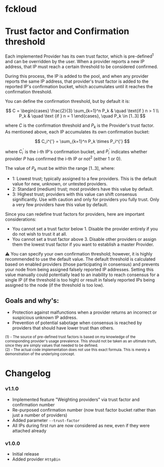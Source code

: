# fckloud

# Trust factor and Confirmation threshold

Each implemented Provider has its own trust factor, 
which is pre-defined<sup>1</sup> and can be overridden by the user. 
When a provider reports a new IP address, 
that IP must reach a certain threshold to be considered confirmed.

During this process, the IP is added to the pool, 
and when any provider reports the same IP address, 
that provider's trust factor is added to the reported IP's confirmation bucket, 
which accumulates until it reaches the confirmation threshold.

You can define the confirmation threshold, but by default it is:

$$
  C = \begin{cases}
    \frac{2}{3} \sum_{k=1}^n P_k & \quad \text{if } n > 1 \\
    P_k & \quad \text {if } n = 1
  \end{cases}, \quad
  P_k \in [1..3]
$$

where $C$ is the confirmation threshold and $P_k$ is the Provider's trust factor. 
As mentioned above, each IP accumulates its own confirmation bucket:

$$
  C_i^{'} = \sum_{k=1}^n P_k \times P_i^{'}
$$

where $C_i^{'}$ is the i-th IP's confirmation bucket, 
and $P_i^{'}$ indicates whether provider $P$ has confirmed the i-th IP or not<sup>2</sup> (either 1 or 0).

The value of $P_k$ must be within the range $[1..3]$, where:
- $1$: Lowest trust; typically assigned to a few providers. 
  This is the default value for new, unknown, or untested providers.
- $2$: Standard (medium) trust; most providers have this value by default.
- $3$: Highest trust; providers with this value can shift consensus significantly. 
  Use with caution and only for providers you fully trust. 
  Only a very few providers have this value by default.

Since you can redefine trust factors for providers, here are important considerations:

- You cannot set a trust factor below 1. 
  Disable the provider entirely if you do not wish to trust it at all.
- You cannot set a trust factor above 3. 
  Disable other providers or assign them the lowest trust factor if you want to establish a master Provider.

:warning: You can specify your own confirmation threshold; 
however, it is highly recommended to use the default value. 
The default threshold is calculated based on enabled providers 
(those participating in consensus) 
and prevents your node from being assigned falsely reported IP addresses. 
Setting this value manually could potentially lead to 
an inability to reach consensus for a single IP (if the threshold is too high) 
or result in falsely reported IPs being assigned to the node (if the threshold is too low).

## Goals and why's:
- Protection against malfunctions when a provider returns an incorrect or suspicious unknown IP address.
- Prevention of potential sabotage when consensus is reached by providers that should have lower trust than others.

<sub>
    (1) - The source of pre-defined trust factors is based on my knowledge 
    of the corresponding provider's usage prevalence. 
    This should not be taken as an ultimate truth, 
    since they are simply values that needed to be defined.<br/>
    (2) - The actual code implementation does not use this exact formula. 
    This is merely a demonstration of the underlying concept.
</sub>

# Changelog

### v1.1.0
- Implemented feature "Weighting providers" via trust factor and confirmation number
- Re-purposed confirmation number (now trust factor bucket rather than just a number of providers)
- Added parameter `--trust-factor`
- All IPs during first run are now considered as new, even if they were attached already

### v1.0.0
- Initial release
- Added provider `HttpBin`
